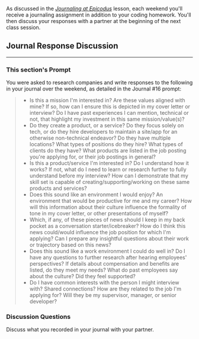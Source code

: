 As discussed in the _[Journaling at Epicodus](https://full-time.learnhowtoprogram.com/introduction-to-programming/git-html-and-css/homework-journaling-at-epicodus)_ lesson, each weekend you'll receive a journaling assignment in addition to your coding homework. You'll then discuss your responses with a partner at the beginning of the next class session.

## Journal Response Discussion
---

### This section's Prompt

You were asked to research companies and write responses to the following in your journal over the weekend, as detailed in the Journal #16 prompt:

> * Is this a mission I'm interested in? Are these values aligned with mine? If so, how can I ensure this is depicted in my cover letter or interview? Do I have past experiences I can mention, technical or not, that highlight my investment in this same mission/value(s)?
> * Do they create a product, or a service? Do they focus solely on tech, or do they hire developers to maintain a site/app for an otherwise non-technical endeavor? Do they have multiple locations? What types of positions do they hire? What types of clients do they have? What products are listed in the job posting you're applying for, or their job postings in general?
> * Is this a product/service I'm interested in? Do I understand how it works? If not, what do I need to learn or research further to fully understand before my interview? How can I demonstrate that my skill set is capable of creating/supporting/working on these same products and services?
> * Does this sound like an environment I would enjoy? An environment that would be productive for me and my career? How will this information about their culture influence the formality of tone in my cover letter, or other presentations of myself?
> * Which, if any, of these pieces of news should I keep in my back pocket as a conversation starter/icebreaker? How do I think this news could/would influence the job position for which I'm applying? Can I prepare any insightful questions about their work or trajectory based on this news?
> * Does this sound like a work environment I could do well in? Do I have any questions to further research after hearing employees' perspectives? If details about compensation and benefits are listed, do they meet my needs? What do past employees say about the culture? Did they feel supported?
> * Do I have common interests with the person I might interview with? Shared connections? How are they related to the job I'm applying for? Will they be my supervisor, manager, or senior developer?


### Discussion Questions

Discuss what you recorded in your journal with your partner.
